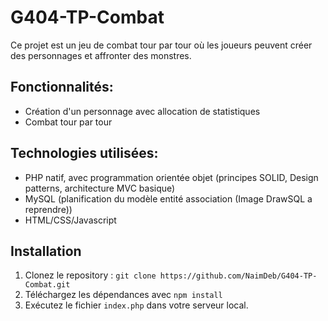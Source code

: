 # G404-TP-Combat

Ce projet est un jeu de combat tour par tour où les joueurs peuvent créer des personnages et affronter des monstres.

## Fonctionnalités:
- Création d'un personnage avec allocation de statistiques
- Combat tour par tour

## Technologies utilisées:
- PHP natif, avec programmation orientée objet (principes SOLID, Design patterns, architecture MVC basique)
- MySQL (planification du modèle entité association (Image DrawSQL a reprendre))
- HTML/CSS/Javascript

## Installation 
1. Clonez le repository : `git clone https://github.com/NaimDeb/G404-TP-Combat.git`
2. Téléchargez les dépendances avec `npm install`
3. Exécutez le fichier `index.php` dans votre serveur local.
